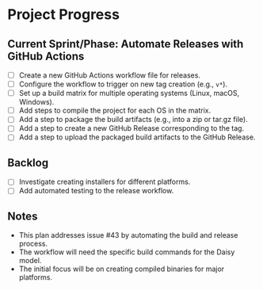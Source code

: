# Project Progress

## Current Sprint/Phase: Automate Releases with GitHub Actions
- [ ] Create a new GitHub Actions workflow file for releases.
- [ ] Configure the workflow to trigger on new tag creation (e.g., `v*`).
- [ ] Set up a build matrix for multiple operating systems (Linux, macOS, Windows).
- [ ] Add steps to compile the project for each OS in the matrix.
- [ ] Add a step to package the build artifacts (e.g., into a zip or tar.gz file).
- [ ] Add a step to create a new GitHub Release corresponding to the tag.
- [ ] Add a step to upload the packaged build artifacts to the GitHub Release.

## Backlog
- [ ] Investigate creating installers for different platforms.
- [ ] Add automated testing to the release workflow.

## Notes
- This plan addresses issue #43 by automating the build and release process.
- The workflow will need the specific build commands for the Daisy model.
- The initial focus will be on creating compiled binaries for major platforms.
